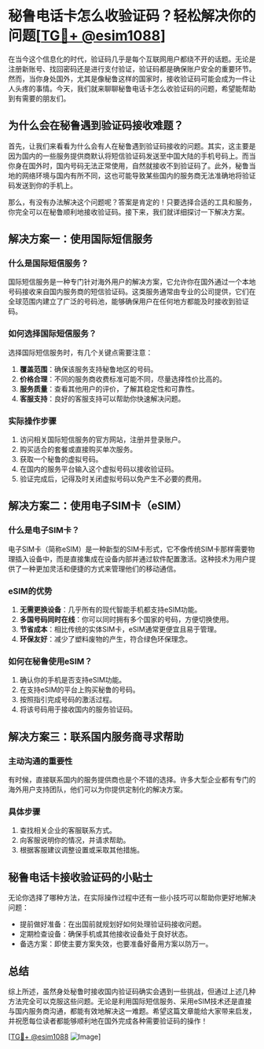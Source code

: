 # 秘鲁电话卡怎么收验证码？轻松解决你的问题[[TG💪+ @esim1088](https://t.me/s/esim1088)]

在当今这个信息化的时代，验证码几乎是每个互联网用户都绕不开的话题。无论是注册新账号、找回密码还是进行支付验证，验证码都是确保账户安全的重要环节。然而，当你身处国外，尤其是像秘鲁这样的国家时，接收验证码可能会成为一件让人头疼的事情。今天，我们就来聊聊秘鲁电话卡怎么收验证码的问题，希望能帮助到有需要的朋友们。

## 为什么会在秘鲁遇到验证码接收难题？

首先，让我们来看看为什么会有人在秘鲁遇到验证码接收的问题。其实，这主要是因为国内的一些服务提供商默认将短信验证码发送至中国大陆的手机号码上。而当你身在国外时，国内号码无法正常使用，自然就接收不到验证码了。此外，秘鲁当地的网络环境与国内有所不同，这也可能导致某些国内的服务商无法准确地将验证码发送到你的手机上。

那么，有没有办法解决这个问题呢？答案是肯定的！只要选择合适的工具和服务，你完全可以在秘鲁顺利地接收验证码。接下来，我们就详细探讨一下解决方案。

## 解决方案一：使用国际短信服务

### 什么是国际短信服务？

国际短信服务是一种专门针对海外用户的解决方案，它允许你在国外通过一个本地号码接收来自国内服务商的短信验证码。这类服务通常由专业的公司提供，它们在全球范围内建立了广泛的号码池，能够确保用户在任何地方都能及时接收到验证码。

### 如何选择国际短信服务？

选择国际短信服务时，有几个关键点需要注意：

1. **覆盖范围**：确保该服务支持秘鲁地区的号码。
2. **价格合理**：不同的服务商收费标准可能不同，尽量选择性价比高的。
3. **服务质量**：查看其他用户的评价，了解其稳定性和可靠性。
4. **客服支持**：良好的客服支持可以帮助你快速解决问题。

### 实际操作步骤

1. 访问相关国际短信服务的官方网站，注册并登录账户。
2. 购买适合的套餐或直接购买单次服务。
3. 获取一个秘鲁的虚拟号码。
4. 在国内的服务平台输入这个虚拟号码以接收验证码。
5. 验证完成后，记得及时关闭虚拟号码以免产生不必要的费用。

## 解决方案二：使用电子SIM卡（eSIM）

### 什么是电子SIM卡？

电子SIM卡（简称eSIM）是一种新型的SIM卡形式，它不像传统SIM卡那样需要物理插入设备中，而是直接集成在设备内部并通过软件配置激活。这种技术为用户提供了一种更加灵活和便捷的方式来管理他们的移动通信。

### eSIM的优势

1. **无需更换设备**：几乎所有的现代智能手机都支持eSIM功能。
2. **多国号码同时在线**：你可以同时拥有多个国家的号码，方便切换使用。
3. **节省成本**：相比传统的实体SIM卡，eSIM通常更便宜且易于管理。
4. **环保友好**：减少了塑料废物的产生，符合绿色环保理念。

### 如何在秘鲁使用eSIM？

1. 确认你的手机是否支持eSIM功能。
2. 在支持eSIM的平台上购买秘鲁的号码。
3. 按照指引完成号码的激活过程。
4. 将该号码用于接收国内的服务验证码。

## 解决方案三：联系国内服务商寻求帮助

### 主动沟通的重要性

有时候，直接联系国内的服务提供商也是个不错的选择。许多大型企业都有专门的海外用户支持团队，他们可以为你提供定制化的解决方案。

### 具体步骤

1. 查找相关企业的客服联系方式。
2. 向客服说明你的情况，并请求帮助。
3. 根据客服建议调整设置或采取其他措施。

## 秘鲁电话卡接收验证码的小贴士

无论你选择了哪种方法，在实际操作过程中还有一些小技巧可以帮助你更好地解决问题：

- 提前做好准备：在出国前就规划好如何处理验证码接收问题。
- 定期检查设备：确保手机或其他接收设备处于良好状态。
- 备选方案：即使主要方案失效，也要准备好备用方案以防万一。

## 总结

综上所述，虽然身处秘鲁时接收国内验证码确实会遇到一些挑战，但通过上述几种方法完全可以克服这些问题。无论是利用国际短信服务、采用eSIM技术还是直接与国内服务商沟通，都能有效地解决这一难题。希望这篇文章能给大家带来启发，并祝愿每位读者都能够顺利地在国外完成各种需要验证码的操作！

[[TG💪+ @esim1088](https://t.me/s/esim1088) ![Image](https://i.postimg.cc/4NQfJmqS/Snipaste-2025-05-13-00-14-12.png)]